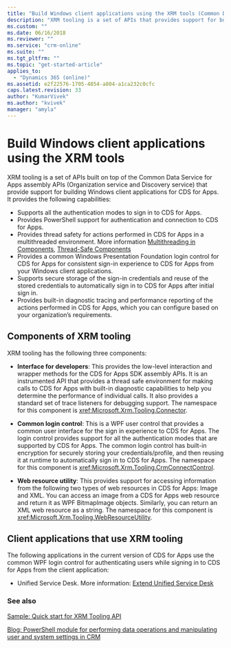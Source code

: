```yaml
---
title: "Build Windows client applications using the XRM tools (Common Data Service for Apps)| Microsoft Docs"
description: "XRM tooling is a set of APIs that provides support for building Windows client applications for CDS for Apps"
ms.custom: ""
ms.date: 06/16/2018
ms.reviewer: ""
ms.service: "crm-online"
ms.suite: ""
ms.tgt_pltfrm: ""
ms.topic: "get-started-article"
applies_to: 
  - "Dynamics 365 (online)"
ms.assetid: e2f22576-1705-4854-a804-a1ca232c0cfc
caps.latest.revision: 33
author: "KumarVivek"
ms.author: "kvivek"
manager: "amyla"
---
```

# Build Windows client applications using the XRM tools

XRM tooling is a set of APIs built on top of the Common Data Service for Apps assembly APIs (Organization service and Discovery service) that provide support for building Windows client applications for CDS for Apps. It provides the following capabilities:  
  
- Supports all the authentication modes to sign in to CDS for Apps.  
- Provides PowerShell support for authentication and connection to CDS for Apps.  
- Provides thread safety for actions performed in CDS for Apps in a multithreaded environment. More information [Multithreading in Components](https://msdn.microsoft.com/library/vstudio/3es4b6yy.aspx), [Thread-Safe Components](https://msdn.microsoft.com/library/vstudio/a8544e2s.aspx)  
- Provides a common Windows Presentation Foundation login control for CDS for Apps for consistent sign-in experience to CDS for Apps from your Windows client applications.  
- Supports secure storage of the sign-in credentials and reuse of the stored credentials to automatically sign in to CDS for Apps after initial sign in.  
- Provides built-in diagnostic tracing and performance reporting of the actions performed in CDS for Apps, which you can configure based on your organization’s requirements.  
  
## Components of XRM tooling  

XRM tooling has the following three components:  
  
- **Interface for developers**: This provides the low-level interaction and wrapper methods for the CDS for Apps SDK assembly APIs. It is an instrumented API that provides a thread safe environment for making calls to CDS for Apps with built-in diagnostic capabilities to help you determine the performance of individual calls. It also provides a standard set of trace listeners for debugging support. The namespace for this component is <xref:Microsoft.Xrm.Tooling.Connector>.  
  
- **Common login control**: This is a WPF user control that provides a common user interface for the sign in experience to CDS for Apps. The login control provides support for all the authentication modes that are supported by CDS for Apps. The common login control has built-in encryption for securely storing your credentials/profile, and then reusing it at runtime to automatically sign in to CDS for Apps. The namespace for this component is <xref:Microsoft.Xrm.Tooling.CrmConnectControl>.  
  
- **Web resource utility**: This provides support for accessing information from the following two types of web resources in CDS for Apps: Image and XML. You can access an image from a CDS for Apps web resource and return it as WPF BitmapImage objects. Similarly, you can return an XML web resource as a string. The namespace for this component is <xref:Microsoft.Xrm.Tooling.WebResourceUtility>.  
  
## Client applications that use XRM tooling

The following applications in the current version of CDS for Apps use the common WPF login control for authenticating users while signing in to CDS for Apps from the client application:  
  
- Unified Service Desk. More information: [Extend Unified Service Desk](/dynamics365/customer-engagement/unified-service-desk/extend-unified-service-desk)

<!-- TODO: fix links when files added to admin guide

- Package Deployer tool. More information: [Deploy packages using CRM Package Deployer and Windows PowerShell](../../administrator/deploy-packages-using-package-deployer-windows-powershell.md)   

- Configuration Migration tool. More information [Manage your configuration data](../../administrator/manage-configuration-data.md)  

-->
  
### See also

[Sample: Quick start for XRM Tooling API](sample-quick-start-xrm-tooling-api.md)<br />
<!-- TODO:
[Use the CDS for Apps Organization service](use-microsoft-dynamics-365-organization-service.md)<br />
[Discover the URL for Your Organization With IDiscoveryService Web Service](org-service/discover-url-organization-organization-service.md)<br />
[Write Applications and Server Extensions](extend-dynamics-365-server.md)<br /> -->
[Blog: PowerShell module for performing data operations and manipulating user and system settings in CRM](http://blogs.msdn.com/b/crm/archive/2015/09/25/powershell-module-for-performing-data-operations-and-manipulating-user-and-system-settings-in-crm.aspx)